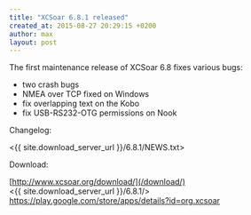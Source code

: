```yaml
---
title: "XCSoar 6.8.1 released"
created_at: 2015-08-27 20:29:15 +0200
author: max
layout: post
---
```


The first maintenance release of XCSoar 6.8 fixes various bugs:

* two crash bugs
* NMEA over TCP fixed on Windows
* fix overlapping text on the Kobo
* fix USB-RS232-OTG permissions on Nook

Changelog:

  <{{ site.download_server_url }}/6.8.1/NEWS.txt>

Download:

 [http://www.xcsoar.org/download/](/download/)  
 <{{ site.download_server_url }}/6.8.1/>  
 <https://play.google.com/store/apps/details?id=org.xcsoar>
